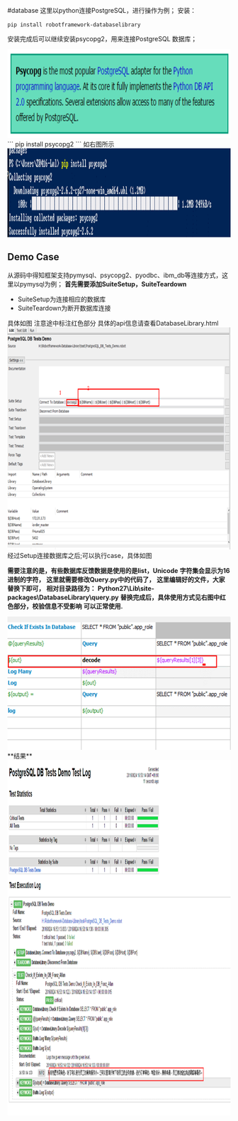 #database
这里以python连接PostgreSQL，进行操作为例；
安装：
```
pip install robotframework-databaselibrary
```
安装完成后可以继续安装psycopg2，用来连接PostgreSQL 数据库；  

<img src="pic/db1.png" alt="GitHub" title="GitHub,Social Coding" width="800" height="200" />   
```
pip install psycopg2
```
如右图所示  

<img src="pic/db2.png" alt="GitHub" title="GitHub,Social Coding" width="800" height="200" />   

## Demo Case  

从源码中得知框架支持pymysql、psycopg2、pyodbc、ibm_db等连接方式，这里以pymysql为例； 
**首先需要添加SuiteSetup，SuiteTeardown**   
* SuiteSetup为连接相应的数据库
* SuiteTeardown为断开数据库连接  

具体如图
注意途中标注红色部分
具体的api信息请查看DatabaseLibrary.html
<img src="pic/db3.png" alt="GitHub" title="GitHub,Social Coding" width="800" height="500" />    
经过Setup连接数据库之后;可以执行case，具体如图

**需要注意的是，有些数据库反馈数据是使用的是list，Unicode**
**字符集会显示为16进制的字符，**
**这里就需要修改Query.py中的代码了，**
**这里编辑好的文件，大家替换下即可，**
**相对目录路径为：**
 **Python27\Lib\site-packages\DatabaseLibrary\query.py**
**替换完成后，具体使用方式见右图中红色部分，校验信息不受影响**
**可以正常使用.**

<img src="pic/db4.png" alt="GitHub" title="GitHub,Social Coding" width="800" height="300" />   
**结果**
<img src="pic/db5.png" alt="GitHub" title="GitHub,Social Coding" width="800" height="800" /> 
  